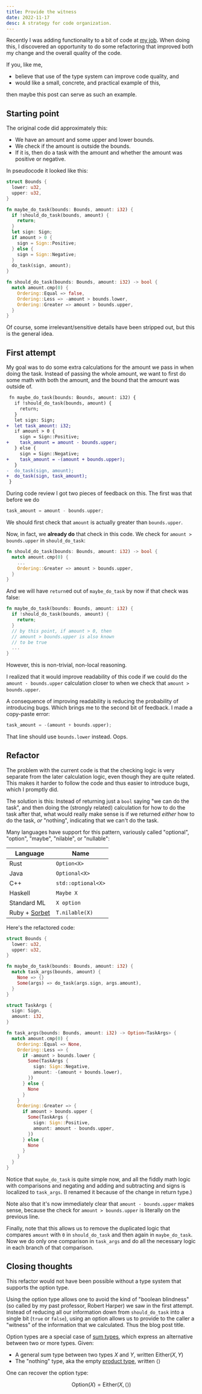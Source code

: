 ```yaml
---
title: Provide the witness
date: 2022-11-17
desc: A strategy for code organization.
---
```


Recently I was adding functionality to a bit of code at [my job][stripe]. When doing this, I discovered an opportunity to do some refactoring that improved both my change and the overall quality of the code.

If you, like me,

- believe that use of the type system can improve code quality, and
- would like a small, concrete, and practical example of this,

then maybe this post can serve as such an example.

## Starting point

The original code did approximately this:

- We have an amount and some upper and lower bounds.
- We check if the amount is outside the bounds.
- If it is, then do a task with the amount and whether the amount was positive or negative.

In pseudocode it looked like this:

```rs
struct Bounds {
  lower: u32,
  upper: u32,
}

fn maybe_do_task(bounds: Bounds, amount: i32) {
  if !should_do_task(bounds, amount) {
    return;
  }
  let sign: Sign;
  if amount > 0 {
    sign = Sign::Positive;
  } else {
    sign = Sign::Negative;
  }
  do_task(sign, amount);
}

fn should_do_task(bounds: Bounds, amount: i32) -> bool {
  match amount.cmp(0) {
    Ordering::Equal => false,
    Ordering::Less => -amount > bounds.lower,
    Ordering::Greater => amount > bounds.upper,
  }
}
```

Of course, some irrelevant/sensitive details have been stripped out, but this is the general idea.

## First attempt

My goal was to do some extra calculations for the amount we pass in when doing the task. Instead of passing the whole amount, we want to first do some math with both the amount, and the bound that the amount was outside of.

```diff
 fn maybe_do_task(bounds: Bounds, amount: i32) {
   if !should_do_task(bounds, amount) {
     return;
   }
   let sign: Sign;
+  let task_amount: i32;
   if amount > 0 {
     sign = Sign::Positive;
+    task_amount = amount - bounds.upper;
   } else {
     sign = Sign::Negative;
+    task_amount = -(amount + bounds.upper);
   }
-  do_task(sign, amount);
+  do_task(sign, task_amount);
 }
```

During code review I got two pieces of feedback on this. The first was that before we do

```rs
task_amount = amount - bounds.upper;
```

We should first check that `amount` is actually greater than `bounds.upper`.

Now, in fact, we **already do** that check in this code. We check for `amount > bounds.upper` in `should_do_task`:

```rs
fn should_do_task(bounds: Bounds, amount: i32) -> bool {
  match amount.cmp(0) {
    ...
    Ordering::Greater => amount > bounds.upper,
  }
}
```

And we will have `return`ed out of `maybe_do_task` by now if that check was false:

```rs
fn maybe_do_task(bounds: Bounds, amount: i32) {
  if !should_do_task(bounds, amount) {
    return;
  }
  // by this point, if amount > 0, then
  // amount > bounds.upper is also known
  // to be true
  ...
}
```

However, this is non-trivial, non-local reasoning.

I realized that it would improve readability of this code if we could do the `amount - bounds.upper` calculation closer to when we check that `amount > bounds.upper`.

A consequence of improving readability is reducing the probability of introducing bugs. Which brings me to the second bit of feedback. I made a copy-paste error:

```rs
task_amount = -(amount + bounds.upper);
```

That line should use `bounds.lower` instead. Oops.

## Refactor

The problem with the current code is that the checking logic is very separate from the later calculation logic, even though they are quite related. This makes it harder to follow the code and thus easier to introduce bugs, which I promptly did.

The solution is this: Instead of returning just a `bool` saying "we can do the task", and then doing the (strongly related) calculation for how to do the task after that, what would really make sense is if we returned _either_ how to do the task, _or_ "nothing", indicating that we can't do the task.

Many languages have support for this pattern, variously called "optional", "option", "maybe", "nilable", or "nullable":

| Language          | Name               |
| ----------------- | ------------------ |
| Rust              | `Option<X>`        |
| Java              | `Optional<X>`      |
| C++               | `std::optional<X>` |
| Haskell           | `Maybe X`          |
| Standard ML       | `X option`         |
| Ruby + [Sorbet][] | `T.nilable(X)`     |

Here's the refactored code:

```rs
struct Bounds {
  lower: u32,
  upper: u32,
}

fn maybe_do_task(bounds: Bounds, amount: i32) {
  match task_args(bounds, amount) {
    None => {}
    Some(args) => do_task(args.sign, args.amount),
  }
}

struct TaskArgs {
  sign: Sign,
  amount: i32,
}

fn task_args(bounds: Bounds, amount: i32) -> Option<TaskArgs> {
  match amount.cmp(0) {
    Ordering::Equal => None,
    Ordering::Less => {
      if -amount > bounds.lower {
        Some(TaskArgs {
          sign: Sign::Negative,
          amount: -(amount + bounds.lower),
        })
      } else {
        None
      }
    }
    Ordering::Greater => {
      if amount > bounds.upper {
        Some(TaskArgs {
          sign: Sign::Positive,
          amount: amount - bounds.upper,
        })
      } else {
        None
      }
    }
  }
}
```

Notice that `maybe_do_task` is quite simple now, and all the fiddly math logic with comparisons and negating and adding and subtracting and signs is localized to `task_args`. (I renamed it because of the change in return type.)

Note also that it's now immediately clear that `amount - bounds.upper` makes sense, because the check for `amount > bounds.upper` is literally on the previous line.

Finally, note that this allows us to remove the duplicated logic that compares `amount` with `0` in `should_do_task` and then again in `maybe_do_task`. Now we do only one comparison in `task_args` and do all the necessary logic in each branch of that comparison.

## Closing thoughts

This refactor would not have been possible without a type system that supports the option type.

Using the option type allows one to avoid the kind of "boolean blindness" (so called by my past professor, Robert Harper) we saw in the first attempt. Instead of reducing all our information down from `should_do_task` into a single bit (`true` or `false`), using an option allows us to provide to the caller a "witness" of the information that we calculated. Thus the blog post title.

Option types are a special case of [sum types][], which express an alternative between two or more types. Given:

- A general sum type between two types $X$ and $Y$, written $\textsf{Either}(X, Y)$
- The "nothing" type, aka the empty [product type][], written $\langle \rangle$

One can recover the option type:

$$\textsf{Option}(X) = \textsf{Either}(X, \langle \rangle)$$

[stripe]: https://stripe.com
[sorbet]: https://sorbet.org
[sum types]: /posts/define-pl-04/
[product type]: /posts/define-pl-03/
